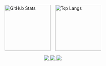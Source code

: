 <div style="display: flex; gap: 15px; justify-content: center; align-items: center;">
  <img 
    alt="GitHub Stats" 
    height="150" 
    src="https://github-readme-stats.vercel.app/api?username=nathandezan&count_private=true&show_icons=true&theme=dracula&include_all_commits=true&locale=pt-br" 
  />
  <img 
    alt="Top Langs" 
    height="150" 
    src="https://github-readme-stats.vercel.app/api/top-langs/?username=nathandezan&theme=dracula&layout=compact&custom_title=Tecnologias&langs_count=9" 
  />
</div>

<div style="margin-top: 15px; text-align: center;">
  <a href="mailto:dezannathan@gmail.com">
    <img src="https://img.shields.io/badge/-Gmail-%23333?style=for-the-badge&logo=gmail&logoColor=white">
  </a>
  <a href="https://www.linkedin.com/in/nathan-dezan-002b121b2" target="_blank">
    <img src="https://img.shields.io/badge/-LinkedIn-%230077B5?style=for-the-badge&logo=linkedin&logoColor=white">
  </a>
  <a href="https://medium.com/@dezann" target="_blank">
    <img src="https://img.shields.io/badge/Medium-12100E?style=for-the-badge&logo=medium&logoColor=white">
  </a>
</div>
